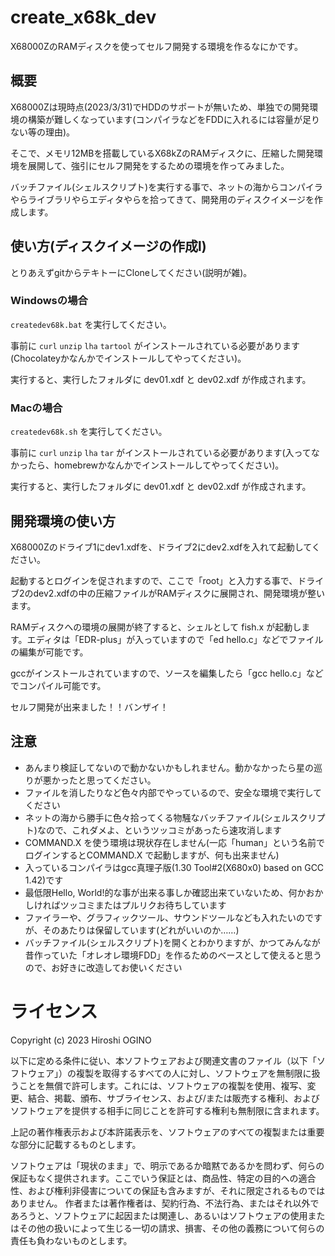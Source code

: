 # create_x68k_dev
X68000ZのRAMディスクを使ってセルフ開発する環境を作るなにかです。

## 概要
X68000Zは現時点(2023/3/31)でHDDのサポートが無いため、単独での開発環境の構築が難しくなっています(コンパイラなどをFDDに入れるには容量が足りない等の理由)。

そこで、メモリ12MBを搭載しているX68kZのRAMディスクに、圧縮した開発環境を展開して、強引にセルフ開発をするための環境を作ってみました。

バッチファイル(シェルスクリプト)を実行する事で、ネットの海からコンパイラやらライブラリやらエディタやらを拾ってきて、開発用のディスクイメージを作成します。

## 使い方(ディスクイメージの作成l)

とりあえずgitからテキトーにCloneしてください(説明が雑)。

### Windowsの場合

`createdev68k.bat` を実行してください。

事前に `curl` `unzip` `lha` `tartool` がインストールされている必要があります(Chocolateyかなんかでインストールしてやってください)。

実行すると、実行したフォルダに dev01.xdf と dev02.xdf が作成されます。

### Macの場合

`createdev68k.sh` を実行してください。

事前に `curl` `unzip` `lha` `tar` がインストールされている必要があります(入ってなかったら、homebrewかなんかでインストールしてやってください)。

実行すると、実行したフォルダに dev01.xdf と dev02.xdf が作成されます。

## 開発環境の使い方

X68000Zのドライブ1にdev1.xdfを、ドライブ2にdev2.xdfを入れて起動してください。

起動するとログインを促されますので、ここで「root」と入力する事で、ドライブ2のdev2.xdfの中の圧縮ファイルがRAMディスクに展開され、開発環境が整います。

 RAMディスクへの環境の展開が終了すると、シェルとして fish.x が起動します。エディタは「EDR-plus」が入っていますので「ed hello.c」などでファイルの編集が可能です。

 gccがインストールされていますので、ソースを編集したら「gcc hello.c」などでコンパイル可能です。

 セルフ開発が出来ました！！バンザイ！
 
 ## 注意

* あんまり検証してないので動かないかもしれません。動かなかったら星の巡りが悪かったと思ってください。
* ファイルを消したりなど色々内部でやっているので、安全な環境で実行してください
* ネットの海から勝手に色々拾ってくる物騒なバッチファイル(シェルスクリプト)なので、これダメよ、というツッコミがあったら速攻消します
* COMMAND.X を使う環境は現状存在しません(一応「human」という名前でログインするとCOMMAND.X で起動しますが、何も出来ません)
* 入っているコンパイラはgcc真理子版(1.30 Tool#2(X680x0) based on GCC 1.42)です
* 最低限Hello, World!的な事が出来る事しか確認出来ていないため、何かおかしければツッコミまたはプルリクお待ちしています
* ファイラーや、グラフィックツール、サウンドツールなども入れたいのですが、そのあたりは保留しています(どれがいいのか……)
* バッチファイル(シェルスクリプト)を開くとわかりますが、かつてみんなが昔作っていた「オレオレ環境FDD」を作るためのベースとして使えると思うので、お好きに改造してお使いください

# ライセンス
Copyright (c) 2023 Hiroshi OGINO

以下に定める条件に従い、本ソフトウェアおよび関連文書のファイル（以下「ソフトウェア」）の複製を取得するすべての人に対し、ソフトウェアを無制限に扱うことを無償で許可します。これには、ソフトウェアの複製を使用、複写、変更、結合、掲載、頒布、サブライセンス、および/または販売する権利、およびソフトウェアを提供する相手に同じことを許可する権利も無制限に含まれます。

上記の著作権表示および本許諾表示を、ソフトウェアのすべての複製または重要な部分に記載するものとします。

ソフトウェアは「現状のまま」で、明示であるか暗黙であるかを問わず、何らの保証もなく提供されます。ここでいう保証とは、商品性、特定の目的への適合性、および権利非侵害についての保証も含みますが、それに限定されるものではありません。 作者または著作権者は、契約行為、不法行為、またはそれ以外であろうと、ソフトウェアに起因または関連し、あるいはソフトウェアの使用またはその他の扱いによって生じる一切の請求、損害、その他の義務について何らの責任も負わないものとします。 
